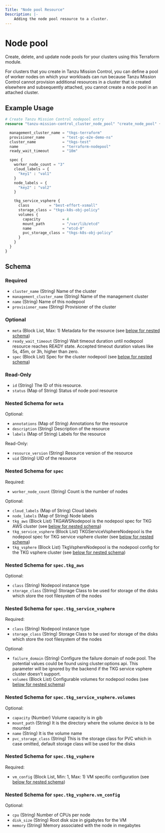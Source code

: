```yaml
---
Title: "Node pool Resource"
Description: |-
    Adding the node pool resource to a cluster.
---
```


# Node pool

Create, delete, and update node pools for your clusters using this Terraform module.

For clusters that you create in Tanzu Mission Control, you can define a pool of worker nodes on which your workloads can run
because Tanzu Mission Control cannot provision additional resources in a cluster that is created elsewhere and subsequently attached, you cannot create a node pool in an attached cluster.

## Example Usage

```terraform
# Create Tanzu Mission Control nodepool entry
resource "tanzu-mission-control_cluster_node_pool" "create_node_pool" {

  management_cluster_name = "tkgs-terraform"
  provisioner_name        = "test-gc-e2e-demo-ns"
  cluster_name            = "tkgs-test"
  name                    = "terraform-nodepool"
  ready_wait_timeout      = "10m"

  spec {
    worker_node_count = "3"
    cloud_labels = {
      "key1" : "val1"
    }
    node_labels = {
      "key2" : "val2"
    }

    tkg_service_vsphere {
      class         = "best-effort-xsmall"
      storage_class = "tkgs-k8s-obj-policy"
      volumes {
        capacity          = 4
        mount_path        = "/var/lib/etcd"
        name              = "etcd-0"
        pvc_storage_class = "tkgs-k8s-obj-policy"
      }
    }
  }
}
```

<!-- schema generated by tfplugindocs -->
## Schema

### Required

- `cluster_name` (String) Name of the cluster
- `management_cluster_name` (String) Name of the management cluster
- `name` (String) Name of this nodepool
- `provisioner_name` (String) Provisioner of the cluster

### Optional

- `meta` (Block List, Max: 1) Metadata for the resource (see [below for nested schema](#nestedblock--meta))
- `ready_wait_timeout` (String) Wait timeout duration until nodepool resource reaches READY state. Accepted timeout duration values like 5s, 45m, or 3h, higher than zero.
- `spec` (Block List) Spec for the cluster nodepool (see [below for nested schema](#nestedblock--spec))

### Read-Only

- `id` (String) The ID of this resource.
- `status` (Map of String) Status of node pool resource

<a id="nestedblock--meta"></a>
### Nested Schema for `meta`

Optional:

- `annotations` (Map of String) Annotations for the resource
- `description` (String) Description of the resource
- `labels` (Map of String) Labels for the resource

Read-Only:

- `resource_version` (String) Resource version of the resource
- `uid` (String) UID of the resource


<a id="nestedblock--spec"></a>
### Nested Schema for `spec`

Required:

- `worker_node_count` (String) Count is the number of nodes

Optional:

- `cloud_labels` (Map of String) Cloud labels
- `node_labels` (Map of String) Node labels
- `tkg_aws` (Block List) TKGAWSNodepool is the nodepool spec for TKG AWS cluster (see [below for nested schema](#nestedblock--spec--tkg_aws))
- `tkg_service_vsphere` (Block List) TKGServiceVsphereNodepool is the nodepool spec for TKG service vsphere cluster (see [below for nested schema](#nestedblock--spec--tkg_service_vsphere))
- `tkg_vsphere` (Block List) TkgVsphereNodepool is the nodepool config for the TKG vsphere cluster (see [below for nested schema](#nestedblock--spec--tkg_vsphere))

<a id="nestedblock--spec--tkg_aws"></a>
### Nested Schema for `spec.tkg_aws`

Optional:

- `class` (String) Nodepool instance type
- `storage_class` (String) Storage Class to be used for storage of the disks which store the root filesystem of the nodes


<a id="nestedblock--spec--tkg_service_vsphere"></a>
### Nested Schema for `spec.tkg_service_vsphere`

Required:

- `class` (String) Nodepool instance type
- `storage_class` (String) Storage Class to be used for storage of the disks which store the root filesystem of the nodes

Optional:

- `failure_domain` (String) Configure the failure domain of node pool. The potential values could be found using cluster:options api. This parameter will be ignored by the backend if the TKG service vsphere cluster doesn't support.
- `volumes` (Block List) Configurable volumes for nodepool nodes (see [below for nested schema](#nestedblock--spec--tkg_service_vsphere--volumes))

<a id="nestedblock--spec--tkg_service_vsphere--volumes"></a>
### Nested Schema for `spec.tkg_service_vsphere.volumes`

Optional:

- `capacity` (Number) Volume capacity is in gib
- `mount_path` (String) It is the directory where the volume device is to be mounted
- `name` (String) It is the volume name
- `pvc_storage_class` (String) This is the storage class for PVC which in case omitted, default storage class will be used for the disks



<a id="nestedblock--spec--tkg_vsphere"></a>
### Nested Schema for `spec.tkg_vsphere`

Required:

- `vm_config` (Block List, Min: 1, Max: 1) VM specific configuration (see [below for nested schema](#nestedblock--spec--tkg_vsphere--vm_config))

<a id="nestedblock--spec--tkg_vsphere--vm_config"></a>
### Nested Schema for `spec.tkg_vsphere.vm_config`

Optional:

- `cpu` (String) Number of CPUs per node
- `disk_size` (String) Root disk size in gigabytes for the VM
- `memory` (String) Memory associated with the node in megabytes
